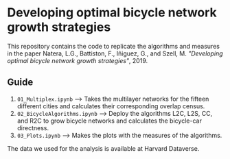 # Developing optimal bicycle network growth strategies

This repository contains the code to replicate the algorithms and measures in the paper Natera, L.G., Battiston, F., Iñiguez, G., and Szell, M. *"Developing optimal bicycle network growth strategies"*, 2019.

## Guide
1. ```01_Multiplex.ipynb``` --> Takes the multilayer networks for the fifteen different cities and calculates their corresponding overlap census.
1. ```02_BicycleAlgorithms.ipynb``` --> Deploy the algorithms L2C, L2S, CC, and R2C to grow bicycle networks and calculates the bicycle-car directness.
1. ```03_Plots.ipynb``` --> Makes the plots with the measures of the algorithms.

The data we used for the analysis is available at Harvard Dataverse.
